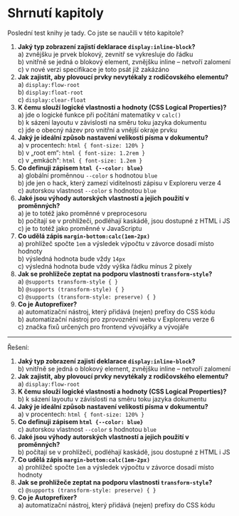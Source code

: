 # Shrnutí kapitoly

Poslední test knihy je tady. Co jste se naučili v této kapitole?

1. **Jaký typ zobrazení zajistí deklarace `display:inline-block`?**  
a) zvnějšku je prvek blokový, zevnitř se vykresluje do řádku  
b) vnitřně se jedná o blokový element, zvnějšku inline – netvoří zalomení  
c) v nové verzi specifikace je toto psát již zakázáno
1. **Jak zajistit, aby plovoucí prvky nevytékaly z rodičovského elementu?**  
a) `display:flow-root`  
b) `display:float-root`  
c) `display:clear-float`
1. **K čemu slouží logické vlastnosti a hodnoty (CSS Logical Properties)?**  
a) jde o logické funkce při počítání matematiky v `calc()`  
b) k sázení layoutu v závislosti na směru toku jazyka dokumentu  
c) jde o obecný název pro vnitřní a vnější okraje prvku
1. **Jaký je ideální způsob nastavení velikosti písma v dokumentu?**  
a) v procentech: `html { font-size: 120% }`  
b) v „root em“: `html { font-size: 1.2rem }`  
c) v „emkách“: `html { font-size: 1.2em }`
1. **Co definuji zápisem `html {--color: blue}`**  
a) globální proměnnou `--color` s hodnotou `blue`  
b) jde jen o hack, který zamezí viditelnosti zápisu v Exploreru verze 4  
c) autorskou vlastnost `--color` s hodnotou `blue`
1. **Jaké jsou výhody autorských vlastností a jejich použití v proměnných?**  
a) je to totéž jako proměnné v preprocesoru  
b) počítají se v prohlížeči, podléhají kaskádě, jsou dostupné z HTML i JS  
c) je to totéž jako proměnné v JavaScriptu
1. **Co udělá zápis `margin-bottom:calc(1em-2px)`**  
a) prohlížeč spočte `1em` a výsledek výpočtu v závorce dosadí místo hodnoty  
b) výsledná hodnota bude vždy `14px`  
c) výsledná hodnota bude vždy výška řádku mínus 2 pixely
1. **Jak se prohlížeče zeptat na podporu vlastnosti `transform-style`?**  
a) `@supports transform-style { }`  
b) `@supports (transform-style) { }`  
c) `@supports (transform-style: preserve) { }`
1. **Co je Autoprefixer?**  
a) automatizační nástroj, který přidává (nejen) prefixy do CSS kódu  
b) automatizační nástroj pro zprovoznění webu v Exploreru verze 6  
c) značka fixů určených pro frontend vývojářky a vývojáře

---

Řešení:

1. **Jaký typ zobrazení zajistí deklarace `display:inline-block`?**  
b) vnitřně se jedná o blokový element, zvnějšku inline – netvoří zalomení  
1. **Jak zajistit, aby plovoucí prvky nevytékaly z rodičovského elementu?**  
a) `display:flow-root`
1. **K čemu slouží logické vlastnosti a hodnoty (CSS Logical Properties)?**  
b) k sázení layoutu v závislosti na směru toku jazyka dokumentu
1. **Jaký je ideální způsob nastavení velikosti písma v dokumentu?**  
a) v procentech: `html { font-size: 120% }`
1. **Co definuji zápisem `html {--color: blue}`**  
c) autorskou vlastnost `--color` s hodnotou `blue`
1. **Jaké jsou výhody autorských vlastností a jejich použití v proměnných?**  
b) počítají se v prohlížeči, podléhají kaskádě, jsou dostupné z HTML i JS
1. **Co udělá zápis `margin-bottom:calc(1em-2px)`**  
a) prohlížeč spočte `1em` a výsledek výpočtu v závorce dosadí místo hodnoty
1. **Jak se prohlížeče zeptat na podporu vlastnosti `transform-style`?**  
c) `@supports (transform-style: preserve) { }`
1. **Co je Autoprefixer?**  
a) automatizační nástroj, který přidává (nejen) prefixy do CSS kódu
